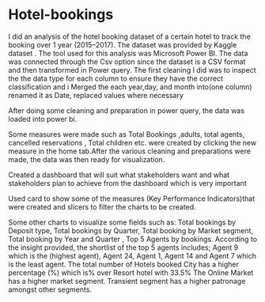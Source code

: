 # Hotel-bookings

I did an analysis of the hotel booking dataset of a certain hotel to track the booking over 1 year (2015–2017). The dataset was provided by Kaggle dataset . The tool used for this analysis was Microsoft Power BI.
The data was connected through the Csv option since the dataset is a CSV format and then transformed in Power query. The first cleaning I did was to inspect the the data type for each column to ensure they have the correct classification and i Merged the each year,day, and month into(one column) renamed it as Date, replaced values where necessary

After doing some cleaning and preparation in power query, the data was loaded into power bi.

Some measures were made such as Total Bookings ,adults, total agents, cancelled reservations , Total children etc. were created by clicking the new measure in the home tab.After the various cleaning and preparations were made, the data was then ready for visualization.

Created a dashboard that will suit what stakeholders want and what stakeholders plan to achieve from the dashboard which is very important

Used card to show some of the measures (Key Performance Indicators)that were created and slicers to filter the charts to be created.

Some other charts to visualize some fields such as: Total bookings by Deposit type, Total bookings by Quarter, Total booking by Market segment, Total booking by Year and Quarter , Top 5 Agents by bookings.
According to the insight provided, the shortlist of the top 5 agents includes; Agent 9 which is the (highest agent), Agent 24, Agent 1, Agent 14 and Agent 7 which is the least agent. The total number of Hotels booked City has a higher percentage (%) which is% over Resort hotel with 33.5%
The Online Market has a higher market segment. Transient segment has a higher patronage amongst other segments.
